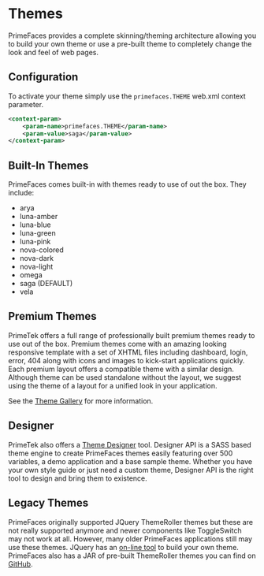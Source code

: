 # Themes

PrimeFaces provides a complete skinning/theming architecture allowing you to build your own theme or use a pre-built
theme to completely change the look and feel of web pages.

## Configuration

To activate your theme simply use the `primefaces.THEME`  web.xml context parameter.

```xml
<context-param>
    <param-name>primefaces.THEME</param-name>
    <param-value>saga</param-value>
</context-param>
```


## Built-In Themes

PrimeFaces comes built-in with themes ready to use of out the box. They include:

- arya
- luna-amber
- luna-blue
- luna-green
- luna-pink
- nova-colored
- nova-dark
- nova-light
- omega
- saga (DEFAULT)
- vela


## Premium Themes

PrimeTek offers a full range of professionally built premium themes ready to use out of the box.
Premium themes come with an amazing looking responsive template with a set of XHTML files including dashboard, login, error,
 404 along with icons and images to kick-start applications quickly. 
Each premium layout offers a compatible theme with a similar design. Although theme can be used standalone without the layout,
 we suggest using the theme of a layout for a unified look in your application.

See the [Theme Gallery](https://www.primefaces.org/themes/) for more information.

## Designer

PrimeTek also offers a [Theme Designer](https://www.primefaces.org/designer/primefaces) tool. 
Designer API is a SASS based theme engine to create PrimeFaces themes easily featuring over 500 variables, 
a demo application and a base sample theme. Whether you have your own style guide or just need a custom theme, 
Designer API is the right tool to design and bring them to existence.

## Legacy Themes

PrimeFaces originally supported JQuery ThemeRoller themes but these are not really supported anymore and newer components like ToggleSwitch may not work at all.
However, many older PrimeFaces applications still may use these themes. JQuery has an [on-line tool](https://jqueryui.com/themeroller/) to build your own theme.
PrimeFaces also has a JAR of pre-built ThemeRoller themes you can find on [GitHub](https://github.com/primefaces/themes).